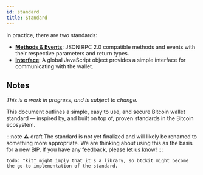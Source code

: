 ```yaml
---
id: standard
title: Standard
---
```


In practice, there are two standards:

- [**Methods & Events**](/docs/01-standard/01-methods-events/README.md): JSON RPC 2.0 compatible methods and events with their respective parameters and return types.
- [**Interface**](/docs/01-standard/02-interface/README.md): A global JavaScript object provides a simple interface for communicating with the wallet.

## Notes

_This is a work in progress, and is subject to change._

This document outlines a simple, easy to use, and secure Bitcoin wallet standard — inspired by, and built on top of, proven standards in the Bitcoin ecosystem.

:::note ⚠ draft
The standard is not yet finalized and will likely be renamed to something more appropriate. We are thinking about using this as the basis for a new BIP. If you have any feedback, please [let us know](https://github.com/btckit-org/btckit-docs/issues)!
:::

`todo: "kit" might imply that it's a library, so btckit might become the go-to implementation of the standard.`
